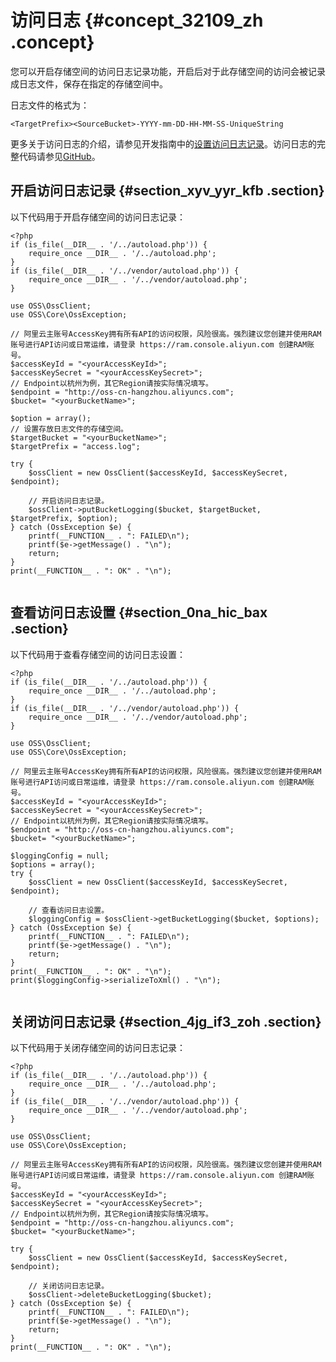 # 访问日志 {#concept_32109_zh .concept}

您可以开启存储空间的访问日志记录功能，开启后对于此存储空间的访问会被记录成日志文件，保存在指定的存储空间中。

日志文件的格式为：

`<TargetPrefix><SourceBucket>-YYYY-mm-DD-HH-MM-SS-UniqueString`

更多关于访问日志的介绍，请参见开发指南中的[设置访问日志记录](../../../../intl.zh-CN/开发指南/日志管理/访问日志存储.md#)。访问日志的完整代码请参见[GitHub](https://github.com/aliyun/aliyun-oss-php-sdk/blob/master/samples/BucketLogging.php)。

## 开启访问日志记录 {#section_xyv_yyr_kfb .section}

以下代码用于开启存储空间的访问日志记录：

``` {#codeblock_zw2_pzi_di2 .language-php}
<?php
if (is_file(__DIR__ . '/../autoload.php')) {
    require_once __DIR__ . '/../autoload.php';
}
if (is_file(__DIR__ . '/../vendor/autoload.php')) {
    require_once __DIR__ . '/../vendor/autoload.php';
}

use OSS\OssClient;
use OSS\Core\OssException;

// 阿里云主账号AccessKey拥有所有API的访问权限，风险很高。强烈建议您创建并使用RAM账号进行API访问或日常运维，请登录 https://ram.console.aliyun.com 创建RAM账号。
$accessKeyId = "<yourAccessKeyId>";
$accessKeySecret = "<yourAccessKeySecret>";
// Endpoint以杭州为例，其它Region请按实际情况填写。
$endpoint = "http://oss-cn-hangzhou.aliyuncs.com";
$bucket= "<yourBucketName>";

$option = array();
// 设置存放日志文件的存储空间。
$targetBucket = "<yourBucketName>";
$targetPrefix = "access.log";

try {
    $ossClient = new OssClient($accessKeyId, $accessKeySecret, $endpoint);

    // 开启访问日志记录。
    $ossClient->putBucketLogging($bucket, $targetBucket, $targetPrefix, $option);
} catch (OssException $e) {
    printf(__FUNCTION__ . ": FAILED\n");
    printf($e->getMessage() . "\n");
    return;
}
print(__FUNCTION__ . ": OK" . "\n");
			
```

## 查看访问日志设置 {#section_0na_hic_bax .section}

以下代码用于查看存储空间的访问日志设置：

``` {#codeblock_sc8_1op_fnc .language-php}
<?php
if (is_file(__DIR__ . '/../autoload.php')) {
    require_once __DIR__ . '/../autoload.php';
}
if (is_file(__DIR__ . '/../vendor/autoload.php')) {
    require_once __DIR__ . '/../vendor/autoload.php';
}

use OSS\OssClient;
use OSS\Core\OssException;

// 阿里云主账号AccessKey拥有所有API的访问权限，风险很高。强烈建议您创建并使用RAM账号进行API访问或日常运维，请登录 https://ram.console.aliyun.com 创建RAM账号。
$accessKeyId = "<yourAccessKeyId>";
$accessKeySecret = "<yourAccessKeySecret>";
// Endpoint以杭州为例，其它Region请按实际情况填写。
$endpoint = "http://oss-cn-hangzhou.aliyuncs.com";
$bucket= "<yourBucketName>";

$loggingConfig = null;
$options = array();
try {
    $ossClient = new OssClient($accessKeyId, $accessKeySecret, $endpoint);

    // 查看访问日志设置。
    $loggingConfig = $ossClient->getBucketLogging($bucket, $options);
} catch (OssException $e) {
    printf(__FUNCTION__ . ": FAILED\n");
    printf($e->getMessage() . "\n");
    return;
}
print(__FUNCTION__ . ": OK" . "\n");
print($loggingConfig->serializeToXml() . "\n");
			
```

## 关闭访问日志记录 {#section_4jg_if3_zoh .section}

以下代码用于关闭存储空间的访问日志记录：

``` {#codeblock_7x1_k5r_eol .language-php}
<?php
if (is_file(__DIR__ . '/../autoload.php')) {
    require_once __DIR__ . '/../autoload.php';
}
if (is_file(__DIR__ . '/../vendor/autoload.php')) {
    require_once __DIR__ . '/../vendor/autoload.php';
}

use OSS\OssClient;
use OSS\Core\OssException;

// 阿里云主账号AccessKey拥有所有API的访问权限，风险很高。强烈建议您创建并使用RAM账号进行API访问或日常运维，请登录 https://ram.console.aliyun.com 创建RAM账号。
$accessKeyId = "<yourAccessKeyId>";
$accessKeySecret = "<yourAccessKeySecret>";
// Endpoint以杭州为例，其它Region请按实际情况填写。
$endpoint = "http://oss-cn-hangzhou.aliyuncs.com";
$bucket= "<yourBucketName>";

try {
    $ossClient = new OssClient($accessKeyId, $accessKeySecret, $endpoint);

    // 关闭访问日志记录。
    $ossClient->deleteBucketLogging($bucket);
} catch (OssException $e) {
    printf(__FUNCTION__ . ": FAILED\n");
    printf($e->getMessage() . "\n");
    return;
}
print(__FUNCTION__ . ": OK" . "\n");
			
```

